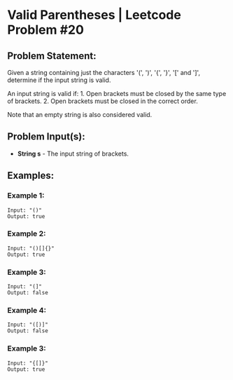 Valid Parentheses | Leetcode Problem #20
===
## Problem Statement:
Given a string containing just the characters '(', ')', '{', '}', '[' and ']', determine if the input string is valid.

An input string is valid if:
    1. Open brackets must be closed by the same type of brackets.
    2. Open brackets must be closed in the correct order.
   
Note that an empty string is also considered valid.
## Problem Input(s):
- **String s** - The input string of brackets.
## Examples:

### Example 1:
```
Input: "()"
Output: true
```

### Example 2:
```
Input: "()[]{}"
Output: true
```

### Example 3:
```
Input: "(]"
Output: false
```

### Example 4:
```
Input: "([)]"
Output: false
```

### Example 3:
```
Input: "{[]}"
Output: true
```
